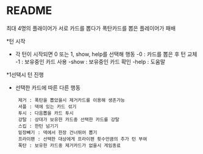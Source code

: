 # README

최대 4명의 플래이어가 서로 카드를 뽑다가
폭탄카드를 뽑은 플레이어가 패배


*턴 시작

 - 각 턴이 시작되면  0 또는 1, show, help를 선택해 행동
    -0 : 카드를 뽑은 후 턴 교체
    -1 : 보유중인 카드 사용
    -show : 보유중인 카드 확인
    -help : 도움말
   
*1선택시 턴 진행

 - 선택한 카드에 따른 다른 행동

        제거 : 폭탄을 뽑았을시 제거카드를 이용해 생존가능
        셔플 : 덱에 있는 카드 섞기
        투시 : 다음뽑을 카드 투시
        강탈 : 상대가 보유한 카드중 선택한 카드를 강탈
        스킵 : 한턴 넘기기
        밑장빼기 : 덱에서 한장 건너뛰어 뽑기
        프라이팬 : 선택한 대상에게 프라이팬 횟수만큼의 추가 턴 부여
        폭탄 : 보유한 카드중 제거카드가 없을시 게임종료
